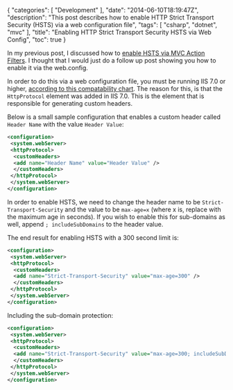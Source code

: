 {
    "categories": [ "Development" ],
    "date": "2014-06-10T18:19:47Z",
    "description": "This post describes how to enable HTTP Strict Transport Security (HSTS) via a web configuration file",
    "tags": [ "csharp", "dotnet", "mvc" ],
    "title": "Enabling HTTP Strict Transport Security HSTS via Web Config",
    "toc": true
}

In my previous post, I discussed how to [enable HSTS via MVC Action Filters](/article/2014/04/enabling-http-strict-transport-security-hsts-via-asp-net-mvc-actionfilters/). I thought that I would just do a follow up post showing you how to enable it via the web.config. <!--more-->

In order to do this via a web configuration file, you must be running IIS 7.0 or higher, [according to this compatability chart](http://www.iis.net/configreference/system.webserver/httpprotocol/customheaders#002). The reason for this, is that the `HttpProtocol` element was added in IIS 7.0. This is the element that is responsible for generating custom headers.

Below is a small sample configuration that enables a custom header called `Header Name` with the value `Header Value`:

```xml
<configuration>
 <system.webServer>
 <httpProtocol>
  <customHeaders>
  <add name="Header Name" value="Header Value" />
  </customHeaders>
 </httpProtocol>
 </system.webServer>
</configuration>
```

In order to enable HSTS, we need to change the header name to be `Strict-Transport-Security` and the value to be `max-age=x` (where x is, replace with the maximum age in seconds). If you wish to enable this for sub-domains as well, append `; includeSubDomains` to the header value.

The end result for enabling HSTS with a 300 second limit is:

```xml
<configuration>
 <system.webServer>
 <httpProtocol>
  <customHeaders>
  <add name="Strict-Transport-Security" value="max-age=300" />
  </customHeaders>
 </httpProtocol>
 </system.webServer>
</configuration>
```

Including the sub-domain protection:

```xml
<configuration>
 <system.webServer>
 <httpProtocol>
  <customHeaders>
  <add name="Strict-Transport-Security" value="max-age=300; includeSubDomains" />
  </customHeaders>
 </httpProtocol>
 </system.webServer>
</configuration>
```
